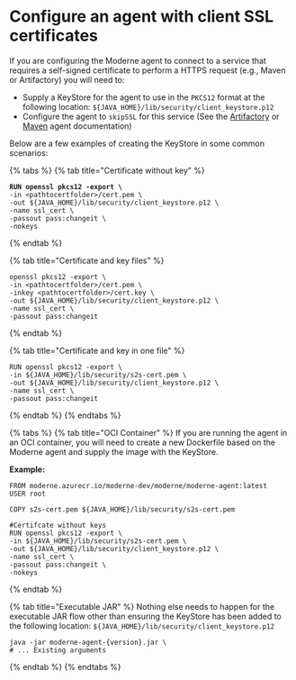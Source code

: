# Configure an agent with client SSL certificates

If you are configuring the Moderne agent to connect to a service that requires a self-signed certificate to perform a HTTPS request (e.g., Maven or Artifactory) you will need to:

* Supply a KeyStore for the agent to use in the `PKCS12` format at the following location: `${JAVA_HOME}/lib/security/client_keystore.p12`
* Configure the agent to `skipSSL` for this service (See the [Artifactory](configuring-artifactory-with-recipes.md) or [Maven](configure-an-agent-with-maven-repository-access.md) agent documentation)

Below are a few examples of creating the KeyStore in some common scenarios:

{% tabs %}
{% tab title="Certificate without key" %}
<pre><code><strong>RUN openssl pkcs12 -export \
</strong>-in &#x3C;pathtocertfolder>/cert.pem \
-out ${JAVA_HOME}/lib/security/client_keystore.p12 \
-name ssl_cert \
-passout pass:changeit \
-nokeys
</code></pre>
{% endtab %}

{% tab title="Certificate and key files" %}
```
openssl pkcs12 -export \
-in <pathtocertfolder>/cert.pem \
-inkey <pathtocertfolder>/cert.key \
-out ${JAVA_HOME}/lib/security/client_keystore.p12 \
-name ssl_cert \
-passout pass:changeit
```
{% endtab %}

{% tab title="Certificate and key in one file" %}
```
RUN openssl pkcs12 -export \
-in ${JAVA_HOME}/lib/security/s2s-cert.pem \
-out ${JAVA_HOME}/lib/security/client_keystore.p12 \
-name ssl_cert \
-passout pass:changeit
```
{% endtab %}
{% endtabs %}



{% tabs %}
{% tab title="OCI Container" %}
If you are running the agent in an OCI container, you will need to create a new Dockerfile based on the Moderne agent and supply the image with the KeyStore.

**Example:**

```docker
FROM moderne.azurecr.io/moderne-dev/moderne/moderne-agent:latest
USER root

COPY s2s-cert.pem ${JAVA_HOME}/lib/security/s2s-cert.pem

#Certifcate without keys
RUN openssl pkcs12 -export \
-in ${JAVA_HOME}/lib/security/s2s-cert.pem \
-out ${JAVA_HOME}/lib/security/client_keystore.p12 \
-name ssl_cert \
-passout pass:changeit \
-nokeys
```
{% endtab %}

{% tab title="Executable JAR" %}
Nothing else needs to happen for the executable JAR flow other than ensuring the KeyStore has been added to the following location: `${JAVA_HOME}/lib/security/client_keystore.p12`

```
java -jar moderne-agent-{version}.jar \
# ... Existing arguments
```
{% endtab %}
{% endtabs %}

